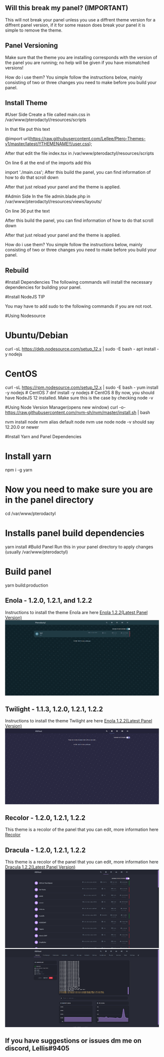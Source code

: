 ## Will this break my panel? (IMPORTANT)
This will not break your panel unless you use a diffrent theme version for a diffrent panel version, if it for some reason does break your panel it is simple to remove the theme.

## Panel Versioning
Make sure that the theme you are installing corresponds with the version of the panel you are running; no help will be given if you have mismatched versions!

How do i use them?
You simple follow the instructions below, mainly consisting of two or three changes you need to make before you build your panel.

## Install Theme
#User Side
Create a file called main.css in /var/www/pterodactyl/resources/scripts

In that file put this text

@import url(https://raw.githubusercontent.com/Lellee/Ptero-Themes-v1/master/latest/!!THEMENAME!!/user.css);


After that edit the file index.tsx in /var/www/pterodactyl/resources/scripts

On line 6 at the end of the imports add this

import './main.css';
After this build the panel, you can find information of how to do that scroll down

After that just reload your panel and the theme is applied.

#Admin Side
In the file admin.blade.php in /var/www/pterodactyl/resources/views/layouts/

On line 36 put the text

<link rel="stylesheet" href="https://raw.githubusercontent.com/Lellee/Ptero-Themes-v1/master/latest/!!THEMENAME!!/admin.css">
After this build the panel, you can find information of how to do that scroll down

After that just reload your panel and the theme is applied.

How do i use them?
You simple follow the instructions below, mainly consisting of two or three changes you need to make before you build your panel.


## Rebuild
#Install Dependencies
The following commands will install the necessary dependencies for building your panel.

#Install NodeJS
TIP

You may have to add sudo to the following commands if you are not root.

#Using Nodesource
# Ubuntu/Debian
curl -sL https://deb.nodesource.com/setup_12.x | sudo -E bash -
apt install -y nodejs

# CentOS
curl -sL https://rpm.nodesource.com/setup_12.x | sudo -E bash -
yum install -y nodejs # CentOS 7
dnf install -y nodejs # CentOS 8
By now, you should have NodeJS 12 installed. Make sure this is the case by checking node -v

#Using Node Version Manager(opens new window)
curl -o- https://raw.githubusercontent.com/nvm-sh/nvm/master/install.sh | bash

nvm install node
nvm alias default node
nvm use node
node -v should say 12.20.0 or newer

#Install Yarn and Panel Dependencies
# Install yarn
npm i -g yarn

# Now you need to make sure you are in the panel directory
cd /var/www/pterodactyl

# Installs panel build dependencies
yarn install
#Build Panel
Run this in your panel directory to apply changes (usually /var/www/pterodactyl)

# Build panel
yarn build:production

## Enola - 1.2.0, 1.2.1, and 1.2.2
Instructions to install the theme Enola are here
[Enola 1.2.2(Latest Panel Version)](https://github.com/Lellee/Ptero-Themes-v1/tree/master/latest/Enola)
![Preview](./preview/enola.png)


## Twilight - 1.1.3, 1.2.0, 1.2.1, 1.2.2
Instructions to install the theme Twilight are here
[Enola 1.2.2(Latest Panel Version)](https://github.com/Lellee/Ptero-Themes-v1/tree/master/latest/Twilight)
![Preview](./preview/twilight.png)

## Recolor - 1.2.0, 1.2.1, 1.2.2
This theme is a recolor of the panel that you can edit, more information here
[Recolor](https://github.com/Lellee/Ptero-Themes-v1/tree/master/latest/Recolor)

## Dracula - 1.2.0, 1.2.1, 1.2.2
This theme is a recolor of the panel that you can edit, more information here
[Dracula 1.2.2(Latest Panel Version)](https://github.com/Lellee/Ptero-Themes-v1/tree/master/latest/Dracula)
![Preview](./preview/Dracula.png)
![Preview](./preview/Dracula2.png)
## If you have suggestions or issues dm me on discord, Lellis#9405
